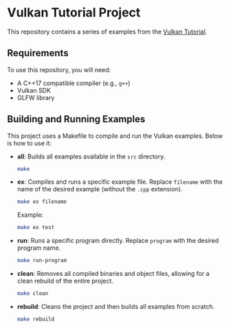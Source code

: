 # Vulkan Tutorial Project

This repository contains a series of examples from the [Vulkan Tutorial](https://vulkan-tutorial.com/).



## Requirements

To use this repository, you will need:

- A C++17 compatible compiler (e.g., `g++`)
- Vulkan SDK
- GLFW library



## Building and Running Examples

This project uses a Makefile to compile and run the Vulkan examples. Below is how to use it:



- **all**: Builds all examples available in the `src` directory.

  ```sh
  make
  ```

- **ex**: Compiles and runs a specific example file. Replace `filename` with the name of the desired example (without the `.cpp` extension).

  ```sh
  make ex filename
  ```

  Example:

  ```sh
  make ex test
  ```

- **run**: Runs a specific program directly. Replace `program` with the desired program name.

  ```sh
  make run-program
  ```

- **clean**: Removes all compiled binaries and object files, allowing for a clean rebuild of the entire project.

  ```sh
  make clean
  ```

- **rebuild**: Cleans the project and then builds all examples from scratch.

  ```sh
  make rebuild
  ```

